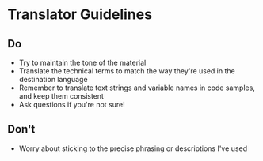 # Translator Guidelines

## Do
* Try to maintain the tone of the material
* Translate the technical terms to match the way they're used in the destination language
* Remember to translate text strings and variable names in code samples, and keep them consistent
* Ask questions if you're not sure!

## Don't
* Worry about sticking to the precise phrasing or descriptions I've used